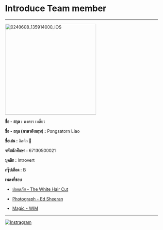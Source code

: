 # Introduce Team member
---
<img src="https://github.com/siravijbb/INT100-G1-05/blob/Nanonnnnnn-patch-1/team-intro/team-members/Pongsatorn/Pongsatorn%20Profile.png" alt="0240608_135914000_iOS" width="300"/>

**ชื่อ - สกุล :** พงศธร เหลี้ยว

**ชื่อ - สกุล (ภาษาอังกฤษ) :** Pongsatorn Liao

**ชื่อเล่น :** อิคคิว :t-rex:

**รหัสนักศึกษา :** 67130500021

**บุคลิก :** Introvert

**กรุ๊ปเลือด :** B

**เพลงที่ชอบ**

* [ปลอดภัย - The White Hair Cut]
* [Photograph - Ed Sheeran]
* [Magic - WIM]

  [ปลอดภัย - The White Hair Cut]: https://youtu.be/Iydrtb9JEC8?si=DZTlktFg1jWjWFKC
  [Photograph - Ed Sheeran]: https://youtu.be/nSDgHBxUbVQ?si=SI9BiLaMOPcHN_D5
  [Magic - WIM]: https://youtu.be/bBXIjt4pf28?si=eW8QBFPJgyhKSSsD
---
[![Instragram](https://github.com/siravijbb/INT100-G1-05/blob/Nanonnnnnn-patch-1/team-intro/team-members/Pongsatorn/Instagram_icon.png)](https://www.instagram.com/liaxikkxw/)
